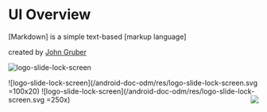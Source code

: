 UI Overview
===========
[Markdown] is a simple text-based [markup language]

created by [John Gruber]
  
[John Gruber]: http://daringfireball.net

![logo-slide-lock-screen](/android-doc-odm/res/logo-slide-lock-screen.svg)

![logo-slide-lock-screen](/android-doc-odm/res/logo-slide-lock-screen.svg =100x20)
![logo-slide-lock-screen](/android-doc-odm/res/logo-slide-lock-screen.svg =250x)
<img style="float: right" src="/android-doc-odm/res/logo-slide-lock-screen.svg" />